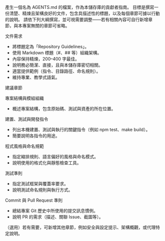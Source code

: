 產生一個名為 AGENTS.md 的檔案，作為本儲存庫的貢獻者指南。
目標是撰寫一份清楚、精煉且架構良好的文件，包含具描述性的標題，以及每個章節可據以行動的說明。
請依下列大綱撰寫，並可視需要調整——若有相關內容可自行新增章節，與本專案無關的章節可省略。

文件需求

- 將標題定為「Repository Guidelines」。
- 使用 Markdown 標題（#、## 等）組織架構。
- 內容保持精煉，200–400 字最佳。
- 說明務必簡潔、直接，且與本儲存庫密切相關。
- 適當提供範例（指令、目錄路徑、命名規則）。
- 維持專業、教學式語氣。

建議章節

專案結構與模組組織

- 概述專案結構，包含原始碼、測試與資產的所在位置。

建置、測試與開發指令

- 列出本機建置、測試與執行的關鍵指令（例如 npm test、make build）。
- 簡要說明各指令的用途。

程式風格與命名規範

- 指定縮排規則、語言偏好的風格與命名模式。
- 說明使用的格式化與靜態檢查工具。

測試準則

- 指定測試框架與覆蓋率要求。
- 說明測試命名規則與執行方式。

Commit 與 Pull Request 準則

- 總結專案 Git 歷史中所使用的提交訊息慣例。
- 說明 PR 的需求（描述、關聯 Issue、截圖等）。

（選用）若有需要，可新增其他章節，例如安全與設定提示、架構概觀，或代理特定說明。
